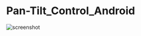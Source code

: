 # Pan-Tilt_Control_Android
![screenshot](https://cloud.githubusercontent.com/assets/12122264/18349495/6f5c34f4-75da-11e6-8df2-449bca65a11c.png)
